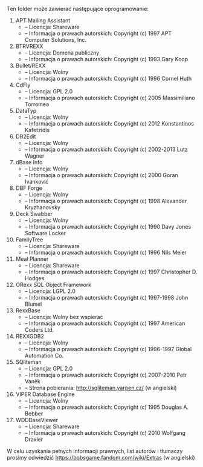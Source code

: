 Ten folder może zawierać następujące oprogramowanie:

1. APT Mailing Assistant
   - – Licencja: Shareware
   - – Informacja o prawach autorskich: Copyright (c) 1997 APT Computer Solutions, Inc.
2. BTRVREXX
   - – Licencja: Domena publiczny
   - – Informacja o prawach autorskich: Copyright (c) 1993 Gary Koop
3. Bullet/REXX
   - – Licencja: Wolny
   - – Informacja o prawach autorskich: Copyright (c) 1996 Cornel Huth
4. CdFly
   - – Licencja: GPL 2.0
   - – Informacja o prawach autorskich: Copyright (c) 2005 Massimiliano Torromeo
5. DataTyp
   - – Licencja: Wolny
   - – Informacja o prawach autorskich: Copyright (c) 2012 Konstantinos Kafetzidis
6. DB2Edit
   - – Licencja: Wolny
   - – Informacja o prawach autorskich: Copyright (c) 2002-2013 Lutz Wagner
7. dBase Info
   - – Licencja: Wolny
   - – Informacja o prawach autorskich: Copyright (c) 2000 Goran Ivanković
8. DBF Forge
   - – Licencja: Wolny
   - – Informacja o prawach autorskich: Copyright (c) 1998 Alexander Kryzhanovsky
9. Deck Swabber
   - – Licencja: Wolny
   - – Informacja o prawach autorskich: Copyright (c) 1990 Davy Jones Software Locker
10. FamilyTree
    - – Licencja: Shareware
    - – Informacja o prawach autorskich: Copyright (c) 1996 Nils Meier
11. Meal Planner
    - – Licencja: Shareware
    - – Informacja o prawach autorskich: Copyright (c) 1997 Christopher D. Hodges
12. ORexx SQL Object Framework
    - – Licencja: LGPL 2.0
    - – Informacja o prawach autorskich: Copyright (c) 1997-1998 John Blumel
13. RexxBase
    - – Licencja: Wolny bez wspierać
    - – Informacja o prawach autorskich: Copyright (c) 1997 American Coders Ltd.
14. REXXGDB2
    - – Licencja: Wolny
    - – Informacja o prawach autorskich: Copyright (c) 1996-1997 Global Automation Co.
15. SQliteman
    - – Licencja: GPL 2.0
    - – Informacja o prawach autorskich: Copyright (c) 2007-2010 Petr Vaněk
    - – Strona pobierania: http://sqliteman.yarpen.cz/ (w angielski)
16. VIPER Database Engine
    - – Licencja: Wolny
    - – Informacja o prawach autorskich: Copyright (c) 1995 Douglas A. Bebber
17. WDDBaseViewer
    - – Licencja: Shareware
    - – Informacja o prawach autorskich: Copyright (c) 2010 Wolfgang Draxler

W celu uzyskania pełnych informacji prawnych, list autorów i tłumaczy prosimy odwiedzić https://bobsgame.fandom.com/wiki/Extras (w angielski)
